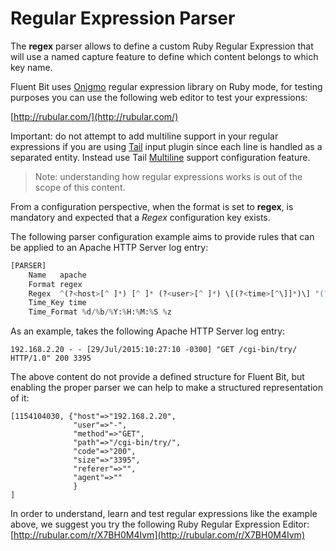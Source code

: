 # Regular Expression Parser

The **regex** parser allows to define a custom Ruby Regular Expression that will use a named capture feature to define which content belongs to which key name.

Fluent Bit uses [Onigmo](https://github.com/k-takata/Onigmo) regular expression library on Ruby mode, for testing purposes you can use the following web editor to test your expressions:

[http://rubular.com/](http://rubular.com/)

Important: do not attempt to add multiline support in your regular expressions if you are using [Tail](../input/tail.md) input plugin since each line is handled as a separated entity. Instead use Tail [Multiline](../input/tail.md#multiline) support configuration feature.

> Note: understanding how regular expressions works is out of the scope of this content.

From a configuration perspective, when the format is set to **regex**, is mandatory and expected that a _Regex_ configuration key exists.

The following parser configuration example aims to provide rules that can be applied to an Apache HTTP Server log entry:

```python
[PARSER]
    Name   apache
    Format regex
    Regex  ^(?<host>[^ ]*) [^ ]* (?<user>[^ ]*) \[(?<time>[^\]]*)\] "(?<method>\S+)(?: +(?<path>[^\"]*?)(?: +\S*)?)?" (?<code>[^ ]*) (?<size>[^ ]*)(?: "(?<referer>[^\"]*)" "(?<agent>[^\"]*)")?$
    Time_Key time
    Time_Format %d/%b/%Y:%H:%M:%S %z
```

As an example, takes the following Apache HTTP Server log entry:

```text
192.168.2.20 - - [29/Jul/2015:10:27:10 -0300] "GET /cgi-bin/try/ HTTP/1.0" 200 3395
```

The above content do not provide a defined structure for Fluent Bit, but enabling the proper parser we can help to make a structured representation of it:

```text
[1154104030, {"host"=>"192.168.2.20",
              "user"=>"-",
              "method"=>"GET",
              "path"=>"/cgi-bin/try/",
              "code"=>"200",
              "size"=>"3395",
              "referer"=>"",
              "agent"=>""
              }
]
```

In order to understand, learn and test regular expressions like the example above, we suggest you try the following Ruby Regular Expression Editor: [http://rubular.com/r/X7BH0M4Ivm](http://rubular.com/r/X7BH0M4Ivm)

